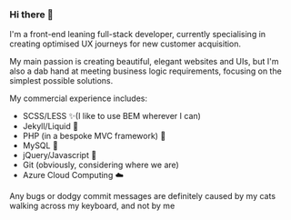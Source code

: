 ### Hi there 👋

I'm a front-end leaning full-stack developer, currently specialising in creating optimised UX journeys for new customer acquisition.

My main passion is creating beautiful, elegant websites and UIs, but I'm also a dab hand at meeting business logic requirements, focusing on the simplest possible solutions.

My commercial experience includes:
- SCSS/LESS ✨(I like to use BEM wherever I can)
- Jekyll/Liquid 💎
- PHP (in a bespoke MVC framework) 🐘
- MySQL 🐬
- jQuery/Javascript 📝
- Git (obviously, considering where we are)
- Azure Cloud Computing ☁️

Any bugs or dodgy commit messages are definitely caused by my cats walking across my keyboard, and not by me
